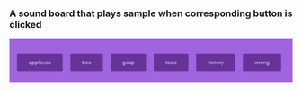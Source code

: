 ### A sound board that plays sample when corresponding button is clicked

<img src= "sound_board.png" style="zoom:50%;" />

